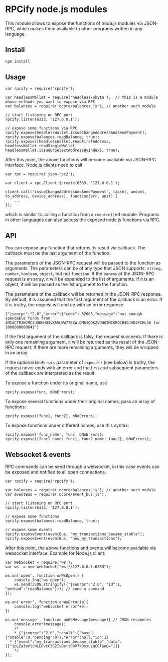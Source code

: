 # RPCify node.js modules

This module allows to expose the functions of node.js modules via JSON-RPC, which makes them available to other programs written in any language.

## Install
```sh
npm install
```

## Usage

```
var rpcify = require('rpcify');

var headlessWallet = require('headless-obyte');  // this is a module whose methods you want to expose via RPC
var balances = require('ocore/balances.js'); // another such module

// start listening on RPC port
rpcify.listen(6333, '127.0.0.1');

// expose some functions via RPC
rpcify.expose(headlessWallet.issueChangeAddressAndSendPayment);
rpcify.expose(balances.readBalance, true);
rpcify.expose([headlessWallet.readFirstAddress, headlessWallet.readSingleWallet, headlessWallet.issueOrSelectAddressByIndex], true);

```
After this point, the above functions will become available via JSON-RPC interface.  Node.js clients need to call
```
var rpc = require('json-rpc2');

var client = rpc.Client.$create(6333, '127.0.0.1');

client.call('issueChangeAddressAndSendPayment', [asset, amount, to_address, device_address], function(err, unit) {
    ...
});
```
which is similar to calling a function from a `require()`ed module.  Programs in other languages can also access the exposed node.js functions via RPC.

## API

You can expose any function that returns its result via callback.  The callback must be the last argument of the function.  

The parameters of the JSON-RPC request will be passed to the function as arguments.  The parameters can be of any type that JSON supports: `string`, `number`, `boolean`, `object`, but not `function`.  If the `params` of the JSON-RPC request is an array, it will be expanded to the list of arguments.  If it is an object, it will be passed as the 1st argument to the function.

The parameters of the callback will be returned in the JSON-RPC response.  By default, it is assumed that the first argument of the callback is an error.  If it is truthy, the request will end up with an error response:
```
{"jsonrpc":"2.0","error":{"code":-32603,"message":"not enough spendable funds from 4MIACTR3WJMC4UUKHHU3VX55LWW77EZW,QM63QOKZVOHGTMCKRQCB4GJVD4FCHL56 for 1000000000641"}
```
If the first argument of the callback is falsy, the request succeeds.  If there is only one remaining argument, it will be returned as the result of the JSON-RPC request.  If there are more remaining arguments, they will be wrapped in an array.

If the optional `bNoErrors` parameter of `expose()` (see below) is truthy, the request never ends with an error and the first and subsequent parameters of the callback are interpreted as the result.

To expose a function under its original name, use
```
rpcify.expose(func, bNoErrors);
```
To expose several functions under their original names, pass an array of functions:
```
rpcify.expose([func1, func2], bNoErrors);
```
To expose functions under different names, use this syntax:
```
rpcify.expose('func_name', func, bNoErrors);
rpcify.expose({func1_name: func1, func2_name: func2}, bNoErrors);
```

## Websocket & events

RPC commands can be send through a websocket, in this case events can be exposed and notified to all open connections.

```
var rpcify = require('rpcify');

var balances = require('ocore/balances.js'); // another such module
var eventBus = require('ocore/event_bus.js'); 

// start listening on RPC port
rpcify.listen(6333, '127.0.0.1');

// expose some functions 
rpcify.expose(balances.readBalance, true);

// expose some events 
rpcify.exposeEvent(eventBus, "my_transactions_became_stable");
rpcify.exposeEvent(eventBus, "new_my_transactions");

```
After this point, the above functions and events will become available via websocket interface. Example for Node.js client:
```
var WebSocket = require('ws');
var ws  = new WebSocket("ws://127.0.0.1:6333");

ws.on('open', function onWsOpen() {
	console.log("ws open");
	ws.send(JSON.stringify({"jsonrpc":"2.0", "id":1, "method":"readBalance"})); // send a command
});

ws.on('error', function onWsError(e){
	console.log("websocket error"+e);
})

ws.on('message', function onWsMessage(message){ // JSON responses
	console.error(message);
	/*
	* {"jsonrpc":"2.0","result":{"base":{"stable":0,"pending":0}},"error":null,"id":1}
  * {"event":"my_transactions_became_stable","data":[["1pLZa3aVicNLE6vcClG2IvBe+tO0V7kDsxuzQCGlGuQ="]]}
	*/
});

```